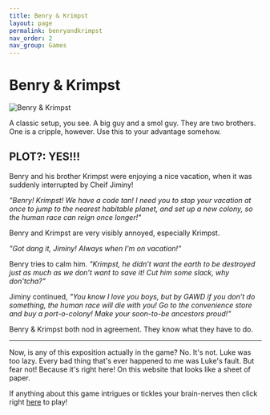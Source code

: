 ```yaml
---
title: Benry & Krimpst
layout: page
permalink: benryandkrimpst
nav_order: 2
nav_group: Games
---
```


# Benry & Krimpst

![Benry & Krimpst](https://img.itch.zone/aW1nLzE3NDE0MDU3LnBuZw==/315x250%23c/%2FyL5eG.png)

A classic setup, you see. A big guy and a smol guy. They are two brothers. One is a cripple, however. Use this to your advantage somehow.

## PLOT?: YES!!!

Benry and his brother Krimpst were enjoying a nice vacation, when it was suddenly interrupted by Cheif Jiminy!

*"Benry! Krimpst! We have a code tan! I need you to stop your vacation at once to jump to the nearest habitable planet, and set up a new colony, so the human race can reign once longer!"*

Benry and Krimpst are very visibly annoyed, especially Krimpst.

*"Got dang it, Jiminy! Always when I'm on vacation!"*

Benry tries to calm him. *"Krimpst, he didn’t want the earth to be destroyed just as much as we don’t want to save it! Cut him some slack, why don'tcha?"*

Jiminy continued, *"You know I love you boys, but by GAWD if you don’t do something, the human race will die with you! Go to the convenience store and buy a port-o-colony! Make your soon-to-be ancestors proud!"*

Benry & Krimpst both nod in agreement. They know what they have to do.

---

Now, is any of this exposition actually in the game? No. It's not. Luke was too lazy. Every bad thing that's ever happened to me was Luke's fault. But fear not! Because it's right here! On this website that looks like a sheet of paper.

If anything about this game intrigues or tickles your brain-nerves then click right [here](https://another-banger.itch.io/benry-y-krimpst) to play!